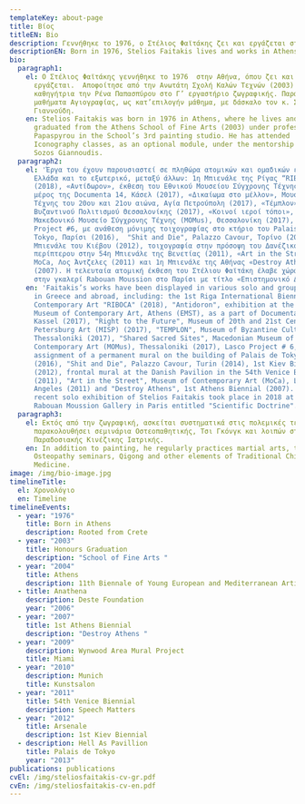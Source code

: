```yaml
---
templateKey: about-page
title: Βίος
titleEN: Bio
description: Γεννήθηκε το 1976, ο Στέλιος Φαϊτάκης ζει και εργάζεται στην Αθήνα.
descriptionEN: Born in 1976, Stelios Faitakis lives and works in Athens.
bio:
  paragraph1:
    el: Ο Στέλιος Φαϊτάκης γεννήθηκε το 1976  στην Αθήνα, όπου ζει και
      εργάζεται.  Αποφοίτησε από την Ανωτάτη Σχολή Καλών Τεχνών (2003) με
      καθηγήτρια την Ρένα Παπασπύρου στο Γ’ εργαστήριο ζωγραφικής. Παρακολούθησε
      μαθήματα Αγιογραφίας, ως κατ’επιλογήν μάθημα, με δάσκαλο τον κ. Σώζο
      Γιαννούδη.
    en: Stelios Faitakis was born in 1976 in Athens, where he lives and works. He
      graduated from the Athens School of Fine Arts (2003) under professor Rena
      Papaspyrou in the School’s 3rd painting studio. He has attended
      Iconography classes, as an optional module, under the mentorship of Mr.
      Sozos Giannoudis.
  paragraph2:
    el: 'Έργα του έχουν παρουσιαστεί σε πληθώρα ατομικών και ομαδικών εκθέσεων στην
      Ελλάδα και το εξωτερικό, μεταξύ άλλων: 1η Μπιενάλε της Ρίγας “RIBOCA”
      (2018), «Αντίδωρον», έκθεση του Εθνικού Μουσείου Σύγχρονης Τέχνης (ΕΜΣΤ),
      μέρος της Documenta 14, Κάσελ (2017), «Δικαίωμα στο μέλλον», Μουσείο
      Τέχνης του 20ου και 21ου αιώνα, Αγία Πετρούπολη (2017), «Τέμπλον», Μουσείο
      Βυζαντινού Πολιτισμού Θεσσαλονίκης (2017), «Κοινοί ιεροί τόποι»,
      Μακεδονικό Μουσείο Σύγχρονης Τέχνης (ΜOMus), Θεσσαλονίκη (2017), Lasco
      Project #6, με ανάθεση μόνιμης τοιχογραφίας στο κτήριο του Palais de
      Tokyo, Παρίσι (2016),  "Shit and Die", Palazzo Cavour, Τορίνο (2014), 1η
      Μπιενάλε του Κιέβου (2012), τοιχογραφία στην πρόσοψη του Δανέζικου
      περίπτερου στην 54η Μπιενάλε της Βενετίας (2011), «Art in the Street»,
      MoCa, Λος Άντζελες (2011) και 1η Μπιενάλε της Αθήνας «Destroy Athens»
      (2007). Η τελευταία ατομική έκθεση του Στέλιου Φαϊτάκη έλαβε χώρα το 2018
      στην γκαλερί Rabouan Moussion στο Παρίσι με τίτλο «Επιστημονικό Δόγμα».'
    en: 'Faitakis’s works have been displayed in various solo and group exhibitions
      in Greece and abroad, including: the 1st Riga International Biennial of
      Contemporary Art "RIBOCA" (2018), "Antidoron", exhibition at the National
      Museum of Contemporary Art, Athens (EMST), as a part of Documenta 14,
      Kassel (2017), "Right to the Future", Museum of 20th and 21st Century, St.
      Petersburg Art (MISP) (2017), "TEMPLON", Museum of Byzantine Culture
      Thessaloniki (2017), "Shared Sacred Sites", Macedonian Museum of
      Contemporary Art (MOMus), Thessaloniki (2017), Lasco Project # 6, an
      assignment of a permanent mural on the building of Palais de Tokyo, Paris
      (2016), "Shit and Die", Palazzo Cavour, Turin (2014), 1st Kiev Biennial
      (2012), frontal mural at the Danish Pavilion in the 54th Venice Biennial
      (2011), "Art in the Street", Museum of Contemporary Art (MoCa), Los
      Angeles (2011) and "Destroy Athens", 1st Athens Biennial (2007). The most
      recent solo exhibition of Stelios Faitakis took place in 2018 at the
      Rabouan Moussion Gallery in Paris entitled "Scientific Doctrine".'
  paragraph3:
    el: Εκτός από την ζωγραφική, ασκείται συστηματικά στις πολεμικές τέχνες, έχει
      παρακολουθήσει σεμινάρια Οστεοπαθητικής, Τσι Γκόνγκ και λοιπών στοιχείων
      Παραδοσιακής Κινέζικης Ιατρικής.
    en: In addition to painting, he regularly practices martial arts, taking part in
      Osteopathy seminars, Qigong and other elements of Traditional Chinese
      Medicine.
image: /img/bio-image.jpg
timelineTitle:
  el: Χρονολόγιο
  en: Timeline
timelineEvents:
  - year: "1976"
    title: Born in Athens
    description: Rooted from Crete
  - year: "2003"
    title: Honours Graduation
    description: "School of Fine Arts "
  - year: "2004"
    title: Athens
    description: 11th Biennale of Young European and Mediterranean Artists
  - title: Anathena
    description: Deste Foundation
    year: "2006"
  - year: "2007"
    title: 1st Athens Biennial
    description: "Destroy Athens "
  - year: "2009"
    description: Wynwood Area Mural Project
    title: Miami
  - year: "2010"
    description: Munich
    title: Kunstsalon
  - year: "2011"
    title: 54th Venice Biennial
    description: Speech Matters
  - year: "2012"
    title: Arsenale
    description: 1st Kiev Biennial
  - description: Hell As Pavillion
    title: Palais de Tokyo
    year: "2013"
publications: publications
cvEl: /img/steliosfaitakis-cv-gr.pdf
cvEn: /img/steliosfaitakis-cv-en.pdf
---
```

